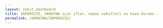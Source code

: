 ```yaml
---
layout: vakit_dashboard
title: ZAPOROJIE, UKRAYNA için iftar, namaz vakitleri ve hava durumu - ilçe/eyalet seç
permalink: /UKRAYNA/ZAPOROJIE/
---
```


<script type="text/javascript">
  var GLOBAL_COUNTRY = 'UKRAYNA';
  var GLOBAL_CITY = 'ZAPOROJIE';
  var GLOBAL_STATE = '';
  var lat = 72;
  var lon = 21;
</script>
